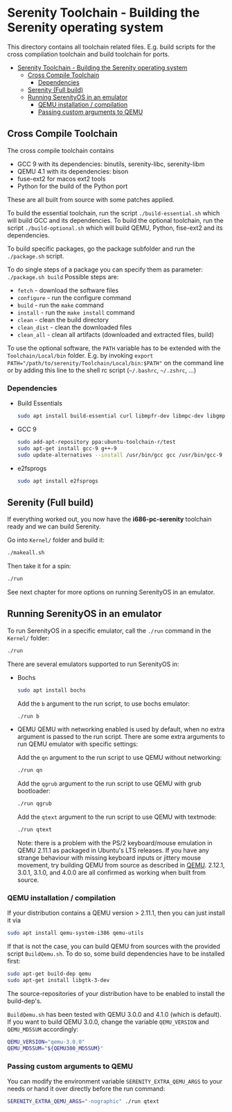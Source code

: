 # Serenity Toolchain - Building the Serenity operating system

This directory contains all toolchain related files. E.g. build scripts for
the cross compilation toolchain and build toolchain for ports.

- [Serenity Toolchain - Building the Serenity operating system](#serenity-toolchain---building-the-serenity-operating-system)
  - [Cross Compile Toolchain](#cross-compile-toolchain)
    - [Dependencies](#dependencies)
  - [Serenity (Full build)](#serenity-full-build)
  - [Running SerenityOS in an emulator](#running-serenityos-in-an-emulator)
    - [QEMU installation / compilation](#qemu-installation--compilation)
    - [Passing custom arguments to QEMU](#passing-custom-arguments-to-qemu)

## Cross Compile Toolchain

The cross compile toolchain contains

- GCC 9 with its dependencies: binutils, serenity-libc, serenity-libm
- QEMU 4.1 with its dependencies: bison
- fuse-ext2 for macos ext2 tools
- Python for the build of the Python port

These are all built from source with some patches applied.

To build the essential toolchain, run the script `./build-essential.sh` which will build GCC and its dependencies.
To build the optional toolchain, run the script `./build-optional.sh` which will build QEMU, Python, fise-ext2 and its dependencies.

To build specific packages, go the package subfolder and run the `./package.sh` script.

To do single steps of a package you can specify them as parameter: `./package.sh build`
Possible steps are:
- `fetch` - download the software files
- `configure` - run the configure command
- `build` - run the `make` command
- `install` - run the `make install` command
- `clean` - clean the build directory
- `clean_dist` - clean the downloaded files 
- `clean_all` - clean all artifacts (downloaded and extracted files, build) 

To use the optional software, the `PATH` variable has to be extended with the `Toolchain/Local/bin` folder.
E.g. by invoking `export PATH="/path/to/serenity/Toolchain/Local/bin:$PATH"` on the command line or by adding this
line to the shell rc script (`~/.bashrc`, `~/.zshrc`, ...)

### Dependencies

- Build Essentials

    ```bash
    sudo apt install build-essential curl libmpfr-dev libmpc-dev libgmp-dev
    ```

- GCC 9

    ```bash
    sudo add-apt-repository ppa:ubuntu-toolchain-r/test
    sudo apt-get install gcc-9 g++-9
    sudo update-alternatives --install /usr/bin/gcc gcc /usr/bin/gcc-9 900 --slave /usr/bin/g++ g++ /usr/bin/g++-9
    ```

- e2fsprogs

    ```bash
    sudo apt install e2fsprogs
    ```

## Serenity (Full build)

If everything worked out, you now have the **i686-pc-serenity** toolchain ready and we can build Serenity.

Go into `Kernel/` folder and build it:

```bash
./makeall.sh
```

Then take it for a spin:

```bash
./run
```

See next chapter for more options on running SerenityOS in an emulator.

## Running SerenityOS in an emulator

To run SerenityOS in a specific emulator, call the `./run` command in the `Kernel/` folder:

```bash
./run
```

There are several emulators supported to run SerenityOS in:

- Bochs

    ```bash
    sudo apt install bochs
    ```

    Add the `b` argument to the run script, to use bochs emulator:

    ```bash
    ./run b
    ```

- QEMU
    QEMU with networking enabled is used by default, when no extra argument is passed to the run script.
    There are some extra arguments to run QEMU emulator with specific settings:

    Add the `qn` argument to the run script to use QEMU without networking:

    ```bash
    ./run qn
    ```

    Add the `qgrub` argument to the run script to use QEMU with grub bootloader:

    ```bash
    ./run qgrub
    ```

    Add the `qtext` argument to the run script to use QEMU with textmode:

    ```bash
    ./run qtext
    ```

    Note: there is a problem with the PS/2 keyboard/mouse emulation in QEMU 2.11.1 as packaged in Ubuntu's LTS releases.
    If you have any strange behaviour with missing keyboard inputs or jittery mouse movement, try building QEMU from
    source as described in [QEMU](#qemu-installation--compilation). 2.12.1, 3.0.1, 3.1.0, and 4.0.0 are all confirmed as working when built from source.

### QEMU installation / compilation

If your distribution contains a QEMU version > 2.11.1, then you can just install it via

```bash
sudo apt install qemu-system-i386 qemu-utils
```

If that is not the case, you can build QEMU from sources with the provided script `BuildQemu.sh`.
To do so, some build dependencies have to be installed first:

```bash
sudo apt-get build-dep qemu
sudo apt-get install libgtk-3-dev
```

The source-repositories of your distribution have to be enabled to install the build-dep's.

`BuildQemu.sh` has been tested with QEMU 3.0.0 and 4.1.0 (which is default). If you
want to build QEMU 3.0.0, change the variable `QEMU_VERSION` and `QEMU_MD5SUM` accordingly:

```bash
QEMU_VERSION="qemu-3.0.0"
QEMU_MD5SUM="${QEMU300_MD5SUM}"
```

### Passing custom arguments to QEMU

You can modify the environment variable `SERENITY_EXTRA_QEMU_ARGS` to your needs or hand it over directly before the run command:

```bash
SERENITY_EXTRA_QEMU_ARGS="-nographic" ./run qtext
```

